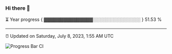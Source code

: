 ### Hi there 👋

⏳ Year progress { ▓▓▓▓▓▓▓▓▓▓▓▓▓▓▓░░░░░░░░░░░░░░░ } 51.53 %

---

⏰ Updated on Saturday, July 8, 2023, 1:55 AM UTC

![Progress Bar CI](https://github.com/arthurbuhl/arthurbuhl/workflows/Progress%20Bar%20CI/badge.svg)
